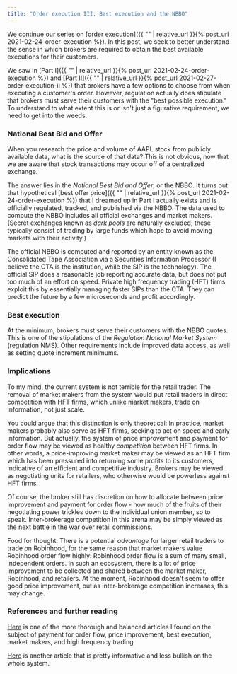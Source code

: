 ```yaml
---
title: "Order execution III: Best execution and the NBBO"
---
```


We continue our series on [order execution]({{ "" | relative_url }}{% post_url 2021-02-24-order-execution %}). In this post, we seek to better understand the sense in which brokers are required to obtain the best available executions for their customers. 

We saw in [Part I]({{ "" | relative_url }}{% post_url 2021-02-24-order-execution %}) and [Part II]({{ "" | relative_url }}{% post_url 2021-02-27-order-execution-ii %}) that brokers have a few options to choose from when executing a customer's order. However, regulation actually does stipulate that brokers must serve their customers with the "best possible execution." To understand to what extent this is or isn't just a figurative requirement, we need to get into the weeds.

### National Best Bid and Offer

When you research the price and volume of AAPL stock from publicly available data, what is the source of that data? This is not obvious, now that we are aware that stock transactions may occur off of a centralized exchange.

The answer lies in the _National Best Bid and Offer_, or the NBBO. It turns out that hypothetical [best offer price]({{ "" | relative_url }}{% post_url 2021-02-24-order-execution %}) that I dreamed up in Part I actually exists and is officially regulated, tracked, and published via the NBBO. The data used to compute the NBBO includes all official exchanges and market makers. (Secret exchanges known as _dark pools_ are naturally excluded; these typically consist of trading by large funds which hope to avoid moving markets with their activity.)

The official NBBO is computed and reported by an entity known as the Consolidated Tape Association via a Securities Information Processor (I believe the CTA is the institution, while the SIP is the technology). The official SIP does a reasonable job reporting accurate data, but does not put too much of an effort on speed. Private high frequency trading (HFT) firms exploit this by essentially managing faster SIPs than the CTA. They can predict the future by a few microseconds and profit accordingly.

### Best execution

At the minimum, brokers must serve their customers with the NBBO quotes. This is one of the stipulations of the _Regulation National Market System_ (regulation NMS). Other requirements include improved data access, as well as setting quote increment minimums.

### Implications

To my mind, the current system is not terrible for the retail trader. The removal of market makers from the system would put retail traders in direct competition with HFT firms, which unlike market makers, trade on information, not just scale. 

You could argue that this distinction is only theoretical: In practice, market makers probably also serve as HFT firms, seeking to act on speed and early information. But actually, the system of price improvement and payment for order flow may be viewed as healthy _competition_ between HFT firms. In other words, a price-improving market maker may be viewed as an HFT firm which has been pressured into returning some profits to its customers, indicative of an efficient and competitive industry. Brokers may be viewed as negotiating units for retailers, who otherwise would be powerless against HFT firms.

Of course, the broker still has discretion on how to allocate between price improvement and payment for order flow - how much of the fruits of their negotiating power trickles down to the individual union member, so to speak. Inter-brokerage competition in this arena may be simply viewed as the next battle in the war over retail commissions.

Food for thought: There is a potential _advantage_ for larger retail traders to trade on Robinhood, for the same reason that market makers value Robinhood order flow highly: Robinhood order flow is a sum of many small, independent orders. In such an ecosystem, there is a lot of price improvement to be collected and shared between the market maker, Robinhood, and retailers. At the moment, Robinhood doesn't seem to offer good price improvement, but as inter-brokerage competition increases, this may change.


### References and further reading

[Here](https://a16z.com/2021/02/17/payment-for-order-flow/) is one of the more thorough and balanced articles I found on the subject of payment for order flow, price improvement, best execution, market makers, and high frequency trading.

[Here](https://www.warriortrading.com/payment-for-order-flow/) is another article that is pretty informative and less bullish on the whole system.
